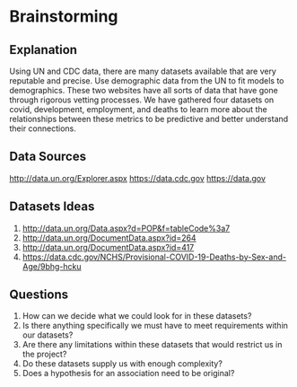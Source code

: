 # Brainstorming

## Explanation

Using UN and CDC data, there are many datasets available that are very reputable and precise. Use demographic data from the UN to fit models to demographics. These two websites have all sorts of data that have gone through rigorous vetting processes. We have gathered four datasets on covid, development, employment, and deaths to learn more about the relationships between these metrics to be predictive and better understand their connections.


## Data Sources

<http://data.un.org/Explorer.aspx>
<https://data.cdc.gov>
<https://data.gov>

## Datasets Ideas

1. <http://data.un.org/Data.aspx?d=POP&f=tableCode%3a7>
2. <http://data.un.org/DocumentData.aspx?id=264>
3. <http://data.un.org/DocumentData.aspx?id=417>
4. <https://data.cdc.gov/NCHS/Provisional-COVID-19-Deaths-by-Sex-and-Age/9bhg-hcku>

## Questions

1. How can we decide what we could look for in these datasets?
2. Is there anything specifically we must have to meet requirements within our datasets?
3. Are there any limitations within these datasets that would restrict us in the project?
4. Do these datasets supply us with enough complexity?
5. Does a hypothesis for an association need to be original?